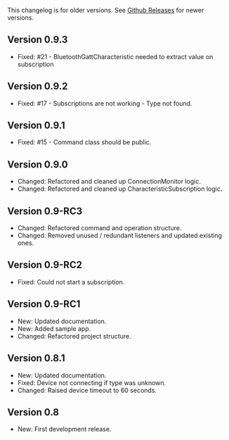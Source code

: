 This changelog is for older versions. See [Github Releases](https://github.com/inovait/neatle/releases) for newer versions.

## Version 0.9.3
 - Fixed: #21 - BluetoothGattCharacteristic needed to extract value on subscription

## Version 0.9.2
 - Fixed: #17 - Subscriptions are not working - Type not found.

## Version 0.9.1
 - Fixed: #15 - Command class should be public.

## Version 0.9.0
 - Changed: Refactored and cleaned up ConnectionMonitor logic.
 - Changed: Refactored and cleaned up CharacteristicSubscription logic.

## Version 0.9-RC3
 - Changed: Refactored command and operation structure.
 - Changed: Removed unused / redundant listeners and updated existing ones.

## Version 0.9-RC2
 - Fixed: Could not start a subscription.

## Version 0.9-RC1
 - New: Updated documentation.
 - New: Added sample app.
 - Changed: Refactored project structure.

## Version 0.8.1
 - New: Updated documentation.
 - Fixed: Device not connecting if type was unknown.
 - Changed: Raised device timeout to 60 seconds.

## Version 0.8
 - New: First development release.

